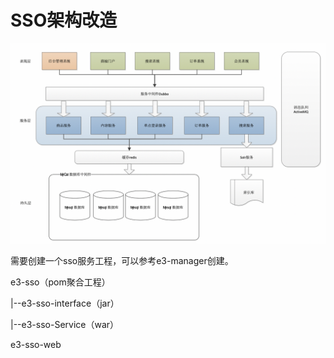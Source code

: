 # SSO架构改造

![](../../.gitbook/assets/image%20%2876%29.png)



需要创建一个sso服务工程，可以参考e3-manager创建。

e3-sso（pom聚合工程）

   \|--e3-sso-interface（jar）

   \|--e3-sso-Service（war）

e3-sso-web


